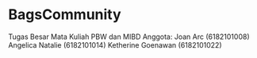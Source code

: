 # BagsCommunity
Tugas Besar Mata Kuliah PBW dan MIBD
Anggota:
Joan Arc (6182101008)
Angelica Natalie (6182101014)
Ketherine Goenawan (6182101022)